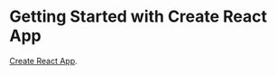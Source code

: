 # Getting Started with Create React App

  [Create React App]([https://github.com/facebook/create-react-app](https://travel-list-2n6y.onrender.com/)https://travel-list-2n6y.onrender.com/).
 
